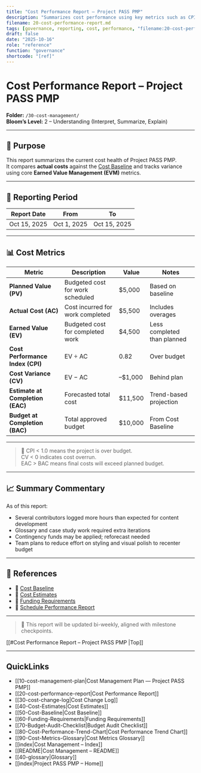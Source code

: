 ```yaml
---
title: "Cost Performance Report — Project PASS PMP"
description: "Summarizes cost performance using key metrics such as CPI, variance, and earned value comparisons."
filename: 20-cost-performance-report.md
tags: [governance, reporting, cost, performance, "filename:20-cost-performance-report.md"]
draft: false
date: "2025-10-16"
role: "reference"
function: "governance"
shortcode: "[ref]"
---
```


# Cost Performance Report – Project PASS PMP  
**Folder:** `/30-cost-management/`  
**Bloom’s Level:** 2 – Understanding (Interpret, Summarize, Explain)

---

## 📎 Purpose

This report summarizes the current cost health of Project PASS PMP.  
It compares **actual costs** against the [Cost Baseline](./Cost-Baseline.md) and tracks variance using core **Earned Value Management (EVM)** metrics.

---

## 📅 Reporting Period

| Report Date | From | To |
|-------------|------|----|
| Oct 15, 2025 | Oct 1, 2025 | Oct 15, 2025 |

---

## 📊 Cost Metrics

| Metric | Description | Value | Notes |
|--------|-------------|--------|-------|
| **Planned Value (PV)** | Budgeted cost for work scheduled | $5,000 | Based on baseline |
| **Actual Cost (AC)** | Cost incurred for work completed | $5,500 | Includes overages |
| **Earned Value (EV)** | Budgeted cost for completed work | $4,500 | Less completed than planned |
| **Cost Performance Index (CPI)** | EV ÷ AC | 0.82 | Over budget |
| **Cost Variance (CV)** | EV − AC | –$1,000 | Behind plan |
| **Estimate at Completion (EAC)** | Forecasted total cost | $11,500 | Trend-based projection |
| **Budget at Completion (BAC)** | Total approved budget | $10,000 | From Cost Baseline |

---

> 📌 CPI < 1.0 means the project is over budget.  
> CV < 0 indicates cost overrun.  
> EAC > BAC means final costs will exceed planned budget.

---

## 📈 Summary Commentary

As of this report:
- Several contributors logged more hours than expected for content development
- Glossary and case study work required extra iterations
- Contingency funds may be applied; reforecast needed
- Team plans to reduce effort on styling and visual polish to recenter budget

---

## 📎 References

- 📄 [Cost Baseline](./Cost-Baseline.md)  
- 📄 [Cost Estimates](./Cost-Estimates.md)  
- 📄 [Funding Requirements](./Funding-Requirements.md)  
- 📄 [Schedule Performance Report](../20-schedule-management/05-schedule-performance-report.md)

---

> 📌 This report will be updated bi-weekly, aligned with milestone checkpoints.

[[#Cost Performance Report – Project PASS PMP |Top]]

---

## QuickLinks
- [[10-cost-management-plan|Cost Management Plan — Project PASS PMP]]
- [[20-cost-performance-report|Cost Performance Report]]
- [[30-cost-change-log|Cost Change Log]]
- [[40-Cost-Estimates|Cost Estimates]]
- [[50-Cost-Baseline|Cost Baseline]]
- [[60-Funding-Requirements|Funding Requirements]]
- [[70-Budget-Audit-Checklist|Budget Audit Checklist]]
- [[80-Cost-Performance-Trend-Chart|Cost Performance Trend Chart]]
- [[90-Cost-Metrics-Glossary|Cost Metrics Glossary]]
- [[index|Cost Management – Index]]
- [[README|Cost Management – README]]
- [[40-glossary|Glossary]]
- [[index|Project PASS PMP – Home]]
